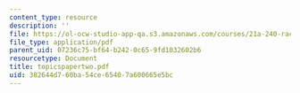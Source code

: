 ```yaml
---
content_type: resource
description: ''
file: https://ol-ocw-studio-app-qa.s3.amazonaws.com/courses/21a-240-race-and-science-spring-2004/382644d760ba54ce65407a600665e5bc_topicspapertwo.pdf
file_type: application/pdf
parent_uid: 07236c75-bf64-b242-0c65-9fd1032602b6
resourcetype: Document
title: topicspapertwo.pdf
uid: 382644d7-60ba-54ce-6540-7a600665e5bc
---
```

